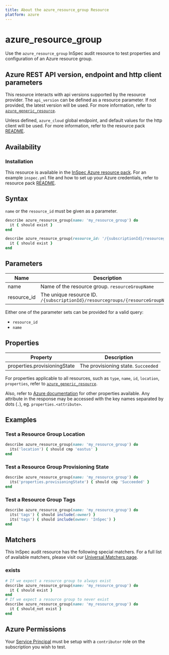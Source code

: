 ```yaml
---
title: About the azure_resource_group Resource
platform: azure
---
```


# azure_resource_group

Use the `azure_resource_group` InSpec audit resource to test properties and configuration of an Azure resource group.

## Azure REST API version, endpoint and http client parameters

This resource interacts with api versions supported by the resource provider.
The `api_version` can be defined as a resource parameter.
If not provided, the latest version will be used.
For more information, refer to [`azure_generic_resource`](azure_generic_resource.md).

Unless defined, `azure_cloud` global endpoint, and default values for the http client will be used.
For more information, refer to the resource pack [README](../../README.md). 

## Availability

### Installation

This resource is available in the [InSpec Azure resource pack](https://github.com/inspec/inspec-azure). 
For an example `inspec.yml` file and how to set up your Azure credentials, refer to resource pack [README](../../README.md#Service-Principal).

## Syntax

`name` or the `resource_id` must be given as a parameter.
```ruby
describe azure_resource_group(name: 'my_resource_group') do
  it { should exist }
end
```
```ruby
describe azure_resource_group(resource_id: '/{subscriptionId}/resourcegroups/{resourceGroupName}') do
  it { should exist }
end
```
## Parameters

| Name                                  | Description |
|---------------------------------------|-------------|
| name                                  | Name of the resource group. `resourceGroupName` |
| resource_id                           | The unique resource ID. `/{subscriptionId}/resourcegroups/{resourceGroupName}` |

Either one of the parameter sets can be provided for a valid query:
- `resource_id`
- `name`

## Properties

| Property                     | Description |
|------------------------------|-------------|
| properties.provisioningState | The provisioning state. `Succeeded` |

For properties applicable to all resources, such as `type`, `name`, `id`, `location`, `properties`, refer to [`azure_generic_resource`](azure_generic_resource.md#properties).

Also, refer to [Azure documentation](https://docs.microsoft.com/en-us/rest/api/resources/policydefinitions/get#policydefinition) for other properties available. 
Any attribute in the response may be accessed with the key names separated by dots (`.`), eg. `properties.<attribute>`.

## Examples

### Test a Resource Group Location
```ruby
describe azure_resource_group(name: 'my_resource_group') do
  its('location') { should cmp 'eastus' }
end
```
### Test a Resource Group Provisioning State
```ruby
describe azure_resource_group(name: 'my_resource_group') do
  its('properties.provisioningState') { should cmp 'Succeeded' }
end
```    
### Test a Resource Group Tags
```ruby
describe azure_resource_group(name: 'my_resource_group') do
  its('tags') { should include(:owner) }
  its('tags') { should include(owner: 'InSpec') }
end
```    
## Matchers

This InSpec audit resource has the following special matchers. For a full list of available matchers, please visit our [Universal Matchers page](https://www.inspec.io/docs/reference/matchers/).

### exists
```ruby
# If we expect a resource group to always exist
describe azure_resource_group(name: 'my_resource_group') do
  it { should exist }
end
# If we expect a resource group to never exist
describe azure_resource_group(name: 'my_resource_group') do
  it { should_not exist }
end
```
## Azure Permissions

Your [Service Principal](https://docs.microsoft.com/en-us/azure/azure-resource-manager/resource-group-create-service-principal-portal) must be setup with a `contributor` role on the subscription you wish to test.
